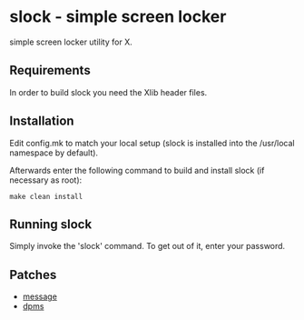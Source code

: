 # slock - simple screen locker
simple screen locker utility for X.


## Requirements
In order to build slock you need the Xlib header files.


## Installation
Edit config.mk to match your local setup (slock is installed into
the /usr/local namespace by default).

Afterwards enter the following command to build and install slock
(if necessary as root):
```
make clean install
```


## Running slock
Simply invoke the 'slock' command. To get out of it, enter your password.

## Patches
- [message](https://tools.suckless.org/slock/patches/message/)
- [dpms](https://tools.suckless.org/slock/patches/dpms/)
